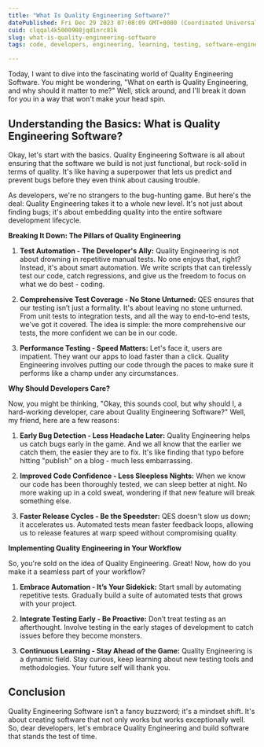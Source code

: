 ```yaml
---
title: "What Is Quality Engineering Software?"
datePublished: Fri Dec 29 2023 07:08:09 GMT+0000 (Coordinated Universal Time)
cuid: clqqal4k5000908jqd1nrc81k
slug: what-is-quality-engineering-software
tags: code, developers, engineering, learning, testing, software-engineering, quality-assurance

---
```


Today, I want to dive into the fascinating world of Quality Engineering Software. You might be wondering, "What on earth is Quality Engineering, and why should it matter to me?" Well, stick around, and I'll break it down for you in a way that won't make your head spin.

## **Understanding the Basics: What is Quality Engineering Software?**

Okay, let's start with the basics. Quality Engineering Software is all about ensuring that the software we build is not just functional, but rock-solid in terms of quality. It's like having a superpower that lets us predict and prevent bugs before they even think about causing trouble.

As developers, we're no strangers to the bug-hunting game. But here's the deal: Quality Engineering takes it to a whole new level. It's not just about finding bugs; it's about embedding quality into the entire software development lifecycle.

**Breaking It Down: The Pillars of Quality Engineering**

1. **Test Automation - The Developer's Ally:** Quality Engineering is not about drowning in repetitive manual tests. No one enjoys that, right? Instead, it's about smart automation. We write scripts that can tirelessly test our code, catch regressions, and give us the freedom to focus on what we do best - coding.
    
2. **Comprehensive Test Coverage - No Stone Unturned:** QES ensures that our testing isn’t just a formality. It's about leaving no stone unturned. From unit tests to integration tests, and all the way to end-to-end tests, we've got it covered. The idea is simple: the more comprehensive our tests, the more confident we can be in our code.
    
3. **Performance Testing - Speed Matters:** Let's face it, users are impatient. They want our apps to load faster than a click. Quality Engineering involves putting our code through the paces to make sure it performs like a champ under any circumstances.
    

**Why Should Developers Care?**

Now, you might be thinking, "Okay, this sounds cool, but why should I, a hard-working developer, care about Quality Engineering Software?" Well, my friend, here are a few reasons:

1. **Early Bug Detection - Less Headache Later:** Quality Engineering helps us catch bugs early in the game. And we all know that the earlier we catch them, the easier they are to fix. It's like finding that typo before hitting "publish" on a blog - much less embarrassing.
    
2. **Improved Code Confidence - Less Sleepless Nights:** When we know our code has been thoroughly tested, we can sleep better at night. No more waking up in a cold sweat, wondering if that new feature will break something else.
    
3. **Faster Release Cycles - Be the Speedster:** QES doesn't slow us down; it accelerates us. Automated tests mean faster feedback loops, allowing us to release features at warp speed without compromising quality.
    

**Implementing Quality Engineering in Your Workflow**

So, you're sold on the idea of Quality Engineering. Great! Now, how do you make it a seamless part of your workflow?

1. **Embrace Automation - It’s Your Sidekick:** Start small by automating repetitive tests. Gradually build a suite of automated tests that grows with your project.
    
2. **Integrate Testing Early - Be Proactive:** Don’t treat testing as an afterthought. Involve testing in the early stages of development to catch issues before they become monsters.
    
3. **Continuous Learning - Stay Ahead of the Game:** Quality Engineering is a dynamic field. Stay curious, keep learning about new testing tools and methodologies. Your future self will thank you.
    

## Conclusion

Quality Engineering Software isn’t a fancy buzzword; it's a mindset shift. It's about creating software that not only works but works exceptionally well. So, dear developers, let's embrace Quality Engineering and build software that stands the test of time.